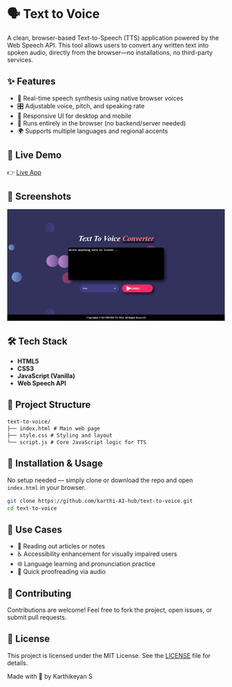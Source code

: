 # 🗣️ Text to Voice

A clean, browser-based Text-to-Speech (TTS) application powered by the Web Speech API. This tool allows users to convert any written text into spoken audio, directly from the browser—no installations, no third-party services.

## ✨ Features

- 🎤 Real-time speech synthesis using native browser voices
- 🎛️ Adjustable voice, pitch, and speaking rate
- 📱 Responsive UI for desktop and mobile
- 💾 Runs entirely in the browser (no backend/server needed)
- 🌍 Supports multiple languages and regional accents

## 🚀 Live Demo

👉 [Live App](https://ks-webpage.neocities.org/text-speech)

## 📸 Screenshots
![App Screenshot](./screenshot1.png)

## 🛠️ Tech Stack

- **HTML5**
- **CSS3**
- **JavaScript (Vanilla)**
- **Web Speech API**

## 📂 Project Structure
```
text-to-voice/
├── index.html # Main web page
├── style.css # Styling and layout
└── script.js # Core JavaScript logic for TTS 
```

## 🚧 Installation & Usage

No setup needed — simply clone or download the repo and open `index.html` in your browser.

```bash
git clone https://github.com/karthi-AI-hub/text-to-voice.git
cd text-to-voice
```

## 📌 Use Cases

- 📰 Reading out articles or notes  
- ♿ Accessibility enhancement for visually impaired users  
- 🌐 Language learning and pronunciation practice  
- 🧠 Quick proofreading via audio  


## 🤝 Contributing
Contributions are welcome! Feel free to fork the project, open issues, or submit pull requests.

## 📄 License
This project is licensed under the MIT License. See the [LICENSE](./LICENSE) file for details.

Made with 💙 by Karthikeyan S

